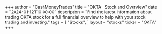 +++
author = "CashMoneyTrades"
title = "OKTA | Stock and Overview"
date = "2024-01-12T10:00:00"
description = "Find the latest information about trading OKTA stock for a full financial overview to help with your stock trading and investing."
tags = [
"Stocks",
]
layout = "stocks"
ticker = "OKTA"
+++
        


    
        